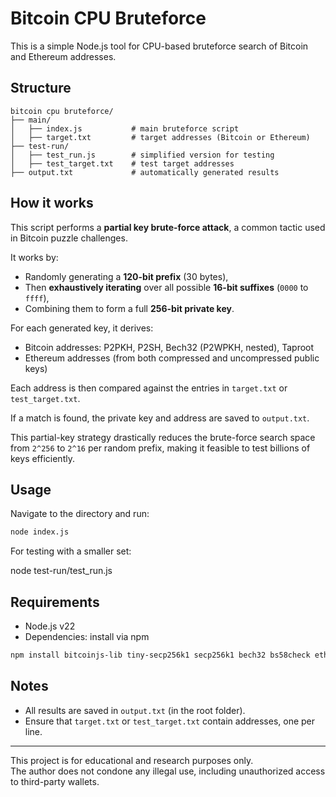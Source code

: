 # Bitcoin CPU Bruteforce

This is a simple Node.js tool for CPU-based bruteforce search of Bitcoin and Ethereum addresses.

## Structure
```
bitcoin cpu bruteforce/
├── main/
│   ├── index.js           # main bruteforce script
│   ├── target.txt         # target addresses (Bitcoin or Ethereum)
├── test-run/
│   ├── test_run.js        # simplified version for testing
│   ├── test_target.txt    # test target addresses
├── output.txt             # automatically generated results
```
## How it works

This script performs a **partial key brute-force attack**, a common tactic used in Bitcoin puzzle challenges.

It works by:
- Randomly generating a **120-bit prefix** (30 bytes),
- Then **exhaustively iterating** over all possible **16-bit suffixes** (`0000` to `ffff`),
- Combining them to form a full **256-bit private key**.

For each generated key, it derives:
- Bitcoin addresses: P2PKH, P2SH, Bech32 (P2WPKH, nested), Taproot
- Ethereum addresses (from both compressed and uncompressed public keys)

Each address is then compared against the entries in `target.txt` or `test_target.txt`.

If a match is found, the private key and address are saved to `output.txt`.

This partial-key strategy drastically reduces the brute-force search space from `2^256` to `2^16` per random prefix, making it feasible to test billions of keys efficiently.

## Usage

Navigate to the directory and run:
```bash
node index.js
```
For testing with a smaller set:

node test-run/test_run.js

## Requirements

- Node.js v22
- Dependencies: install via npm
```bash
npm install bitcoinjs-lib tiny-secp256k1 secp256k1 bech32 bs58check ethereum-cryptography
```
## Notes

- All results are saved in `output.txt` (in the root folder).
- Ensure that `target.txt` or `test_target.txt` contain addresses, one per line.

---

This project is for educational and research purposes only.  
The author does not condone any illegal use, including unauthorized access to third-party wallets.
